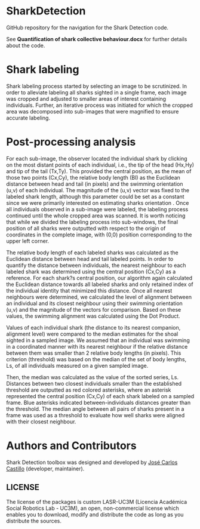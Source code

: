 # SharkDetection

GitHub repository for the navigation for the Shark Detection code.

See **Quantification of shark collective behaviour.docx** for further details 
about the code.

# Shark labeling
	
Shark labeling process started by selecting an image to be scrutinized. 
In order to alleviate labeling all sharks sighted in a single 
frame, each image was cropped and adjusted to smaller areas of interest containing 
individuals. Further, an iterative process was initiated for which the cropped area 
was decomposed into sub-images that were magnified to ensure accurate labeling. 

# Post-processing analysis 
For each sub-image, the observer located the individual shark by clicking 
on the most distant points of each individual, i.e., the tip of the head (Hx,Hy) 
and tip of the tail (Tx,Ty). This provided the central position, as the mean 
of those two points (Cx,Cy), the relative body length (Bl) as the Euclidean 
distance between head and tail (in pixels) and the swimming orientation (u,v) 
of each individual. The magnitude of the (u,v) vector was fixed to the labeled 
shark length, although this parameter could be set as a constant since we were 
primarily interested on estimating sharks orientation . Once all individuals 
observed in a sub-image were labeled, the labeling process continued until 
the whole cropped area was scanned. It is worth noticing that while we divided 
the labeling process into sub-windows, the final position of all sharks were 
outputted with respect to the origin of coordinates in the complete image, 
with (0,0) position corresponding to the upper left corner.

The relative body length of each labeled sharks was calculated as the Euclidean 
distance between head and tail labeled points.
In order to quantify the distance between individuals, the nearest neighbour 
to each labeled shark was determined using the central position (Cx,Cy) as 
a reference. For each shark?s central position, our algorithm again calculated 
the Euclidean distance towards all labeled sharks and only retained index of 
the individual identity that minimized this distance. Once all nearest neighbours
were determined, we calculated the level of alignment between an individual 
and its closest neighbour using their swimming orientation (u,v) and the magnitude 
of the vectors for comparison. Based on these values, the swimming alignment 
was calculated using the Dot Product.

Values of each individual shark (the distance to its nearest companion, alignment level) 
were compared to the median estimates for the shoal sighted in a sampled image.
 We assumed that an individual was swimming in a coordinated manner with its nearest 
neighbour if the relative distance between them was smaller than 2 relative body 
lengths (in pixels). This criterion (threshold) was based on the median of the 
set of body lengths, Ls, of all individuals measured on a given sampled image.

Then, the median was calculated as the  value of the sorted series, Ls. 
Distances between two closest individuals smaller than the established threshold 
are outputted as red colored asterisks, where an asterisk represented the central 
position (Cx,Cy) of each shark labeled on a sampled frame. Blue asterisks indicated 
between-individuals distances greater than the threshold. The median angle between 
all pairs of sharks present in a frame was used as a threshold to evaluate 
how well sharks were aligned with their closest neighbour. 

# Authors and Contributors

Shark Detection toolbox was designed and developed by [José Carlos Castillo](https://github.com/jccmontoya) (developer, maintainer).


## LICENSE

The license of the packages is custom LASR-UC3M (Licencia Académica Social
Robotics Lab - UC3M), an open, non-commercial license which enables you to 
download, modify and distribute the code as long as you distribute the sources.  


